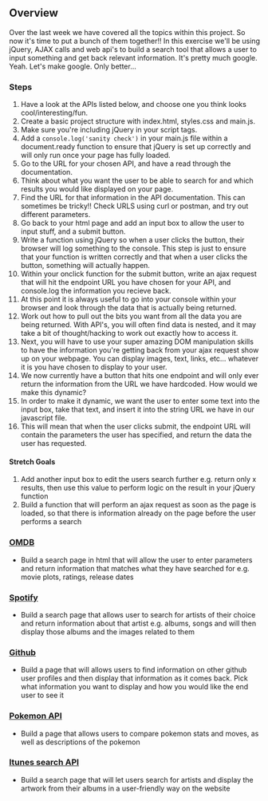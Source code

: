 ## Overview

Over the last week we have covered all the topics within this project. So now it's time to put a bunch of them together!! In this exercise we'll be using jQuery, AJAX calls and web api's to build a search tool that allows a user to input something and get back relevant information. It's pretty much google. Yeah. Let's make google. Only better...

### Steps

1. Have a look at the APIs listed below, and choose one you think looks cool/interesting/fun.
1. Create a basic project structure with index.html, styles.css and main.js.
1. Make sure you're including jQuery in your script tags.
1. Add a ```console.log('sanity check')``` in your main.js file within a document.ready function to ensure that jQuery is set up correctly and will only run once your page has fully loaded.
1. Go to the URL for your chosen API, and have a read through the documentation.
1. Think about what you want the user to be able to search for and which results you would like displayed on your page.
1. Find the URL for that information in the API documentation. This can sometimes be tricky!! Check URLS using curl or postman, and try out different parameters.
1. Go back to your html page and add an input box to allow the user to input stuff, and a submit button.
1. Write a function using jQuery so when a user clicks the button, their browser will log something to the console. This step is just to ensure that your function is written correctly and that when a user clicks the button, something will actually happen.
1. Within your onclick function for the submit button, write an ajax request that will hit the endpoint URL you have chosen for your API, and console.log the information you recieve back.
1. At this point it is always useful to go into your console within your browser and look through the data that is actually being returned.
1. Work out how to pull out the bits you want from all the data you are being returned. With API's, you will often find data is nested, and it may take a bit of thought/hacking to work out exactly how to access it.
1. Next, you will have to use your super amazing DOM manipulation skills to have the information you're getting back from your ajax request show up on your webpage. You can display images, text, links, etc... whatever it is you have chosen to display to your user.
1. We now currently have a button that hits one endpoint and will only ever return the information from the URL we have hardcoded. How would we make this dynamic?
1. In order to make it dynamic, we want the user to enter some text into the input box, take that text, and insert it into the string URL we have in our javascript file.
1. This will mean that when the user clicks submit, the endpoint URL will contain the parameters the user has specified, and return the data the user has requested.


#### Stretch Goals

1. Add another input box to edit the users search further e.g. return only x results, then use this value to perform logic on the result in your jQuery function
1. Build a function that will perform an ajax request as soon as the page is loaded, so that there is information already on the page before the user performs a search

### [OMDB](http://www.omdbapi.com/)

- Build a search page in html that will allow the user to enter parameters and return information that matches what they have searched for e.g. movie plots, ratings, release dates

### [Spotify](https://developer.spotify.com/web-api/)

- Build a search page that allows user to search for artists of their choice and return information about that artist e.g. albums, songs and will then display those albums and the images related to them

### [Github](https://developer.github.com/v3/)

- Build a page that will allows users to find information on other github user profiles and then display that information as it comes back. Pick what information you want to display and how you would like the end user to see it

### [Pokemon API](http://pokeapi.co/)

- Build a page that allows users to compare pokemon stats and moves, as well as descriptions of the pokemon

### [Itunes search API](https://www.apple.com/itunes/affiliates/resources/documentation/itunes-store-web-service-search-api.html#searchexamples)

- Build a search page that will let users search for artists and display the artwork from their albums in a user-friendly way on the website
